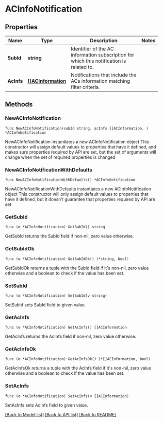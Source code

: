 # ACInfoNotification

## Properties

Name | Type | Description | Notes
------------ | ------------- | ------------- | -------------
**SubId** | **string** | Identifier of the AC information subscription for which this notification is related to.  | 
**AcInfs** | [**[]ACInformation**](ACInformation.md) | Notifications that include the ACs information matching filter criteria. | 

## Methods

### NewACInfoNotification

`func NewACInfoNotification(subId string, acInfs []ACInformation, ) *ACInfoNotification`

NewACInfoNotification instantiates a new ACInfoNotification object
This constructor will assign default values to properties that have it defined,
and makes sure properties required by API are set, but the set of arguments
will change when the set of required properties is changed

### NewACInfoNotificationWithDefaults

`func NewACInfoNotificationWithDefaults() *ACInfoNotification`

NewACInfoNotificationWithDefaults instantiates a new ACInfoNotification object
This constructor will only assign default values to properties that have it defined,
but it doesn't guarantee that properties required by API are set

### GetSubId

`func (o *ACInfoNotification) GetSubId() string`

GetSubId returns the SubId field if non-nil, zero value otherwise.

### GetSubIdOk

`func (o *ACInfoNotification) GetSubIdOk() (*string, bool)`

GetSubIdOk returns a tuple with the SubId field if it's non-nil, zero value otherwise
and a boolean to check if the value has been set.

### SetSubId

`func (o *ACInfoNotification) SetSubId(v string)`

SetSubId sets SubId field to given value.


### GetAcInfs

`func (o *ACInfoNotification) GetAcInfs() []ACInformation`

GetAcInfs returns the AcInfs field if non-nil, zero value otherwise.

### GetAcInfsOk

`func (o *ACInfoNotification) GetAcInfsOk() (*[]ACInformation, bool)`

GetAcInfsOk returns a tuple with the AcInfs field if it's non-nil, zero value otherwise
and a boolean to check if the value has been set.

### SetAcInfs

`func (o *ACInfoNotification) SetAcInfs(v []ACInformation)`

SetAcInfs sets AcInfs field to given value.



[[Back to Model list]](../README.md#documentation-for-models) [[Back to API list]](../README.md#documentation-for-api-endpoints) [[Back to README]](../README.md)


